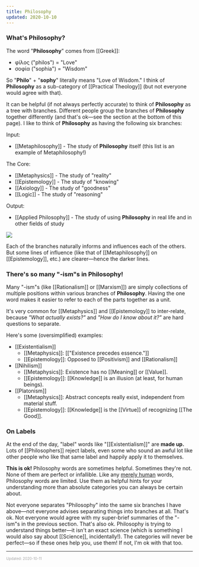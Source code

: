 ```yaml
---
title: Philosophy
updated: 2020-10-10
---
```


### What's Philosophy?

The word "**Philosophy**" comes from [[Greek]]:

- φίλος ("philos") = "Love"
- σοφία ("sophia") = "Wisdom"

So "**Philo**" + "**sophy**" literally means "Love of Wisdom." I think of **Philosophy** as a sub-category of [[Practical Theology]] (but not everyone would agree with that).

It can be helpful (if not always perfectly accurate) to think of **Philosophy** as a tree with branches. Different people group the branches of **Philosophy** together differently (and that's ok&mdash;see the section at the bottom of this page). I like to think of **Philosophy** as having the following six branches:

Input:

- [[Metaphilosophy]] - The study of **Philosophy** itself (this list is an example of Metaphilosophy!)

The Core:

- [[Metaphysics]] - The study of "reality"
- [[Epistemology]] - The study of "knowing"
- [[Axiology]] - The study of "goodness"
- [[Logic]] - The study of "reasoning"

Output:

- [[Applied Philosophy]] - The study of using **Philosophy** in real life and in other fields of study

![](https://gist.githubusercontent.com/CFiggers/a99d73bd5a86624720ac288f9ff08696/raw/8eff744422c18ab01ed33d9136e36334fedb522d/Philosophy%2520Branches%2520Diagram.svg)

Each of the branches naturally informs and influences each of the others. But some lines of influence (like that of [[Metaphilosophy]] on [[Epistemology]], etc.) are clearer&mdash;hence the darker lines.

### There's so many "-ism"s in Philosophy!

Many "-ism"s (like [[Rationalism]] or [[Marxism]]) are simply collections of multiple positions within various branches of **Philosophy**. Having the one word makes it easier to refer to each of the parts together as a unit.

It's very common for [[Metaphysics]] and [[Epistemology]] to inter-relate, because _"What actually exists?"_ and _"How do I know about it?"_ are hard questions to separate.

Here's some (oversimplified) examples:

- [[Existentialism]]
  - [[Metaphysics]]: [["Existence precedes essence."]]
  - [[Epistemology]]: Opposed to [[Positivism]] and [[Rationalism]]
- [[Nihilism]]
  - [[Metaphysics]]: Existence has no [[Meaning]] or [[Value]].
  - [[Epistemology]]: [[Knowledge]] is an illusion (at least, for human beings).
- [[Platonism]]
  - [[Metaphysics]]: Abstract concepts really exist, independent from material stuff.
  - [[Epistemology]]: [[Knowledge]] is the [[Virtue]] of recognizing [[The Good]].
  <!-- This is a comment and should be invisible! -->

### On Labels

At the end of the day, "label" words like "[[Existentialism]]" are **made up.** Lots of [[Philosophers]] reject labels, even some who sound an awful lot like other people who like that same label and happily apply it to themselves.

**This is ok!** Philosophy words are sometimes helpful. Sometimes they're not. None of them are perfect or infallible. Like any [merely human](/creaturely-limitation)<!-- [[Creaturely Limitation]] --> words, Philosophy words are limited. Use them as helpful hints for your understanding more than absolute categories you can always be certain about.

Not everyone separates "Philosophy" into the same six branches I have above&mdash;not everyone advises separating things into branches at all. That's ok. Not everyone would agree with my super-brief summaries of the "-ism"s in the previous section. That's also ok. Philosophy is trying to understand things better&mdash;it isn't an exact science (which is something I would also say about [[Science]], incidentally!). The categories will never be perfect&mdash;so if these ones help you, use them! If not, I'm ok with that too.

---

<sup><sub><font color="#a6a6a6">Updated: 2020-10-11</font></sub></sup>
